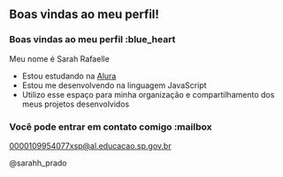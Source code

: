 ## Boas vindas ao meu perfil!


### Boas vindas ao meu perfil :blue_heart

Meu nome é Sarah Rafaelle

- Estou estudando na [Alura](https://www.alura.com.br)
- Estou me desenvolvendo na linguagem JavaScript
- Utilizo esse espaço para minha organização e compartilhamento dos meus projetos desenvolvidos

### Você pode entrar em contato comigo :mailbox

0000109954077xsp@al.educacao.sp.gov.br

@sarahh_prado

